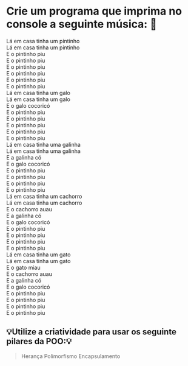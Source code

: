 # Crie um programa que imprima no console a seguinte música: 🐤


Lá em casa tinha um pintinho<br/>
Lá em casa tinha um pintinho<br/>
E o pintinho piu<br/>
E o pintinho piu<br/>
E o pintinho piu<br/>
E o pintinho piu<br/>
E o pintinho piu<br/>
E o pintinho piu<br/>
Lá em casa tinha um galo<br/>
Lá em casa tinha um galo<br/>
E o galo cocoricó<br/>
E o pintinho piu<br/>
E o pintinho piu<br/>
E o pintinho piu<br/>
E o pintinho piu<br/>
E o pintinho piu<br/>
Lá em casa tinha uma galinha<br/>
Lá em casa tinha uma galinha<br/>
E a galinha có<br/>
E o galo cocoricó<br/>
E o pintinho piu<br/>
E o pintinho piu<br/>
E o pintinho piu<br/>
E o pintinho piu<br/>
Lá em casa tinha um cachorro<br/>
Lá em casa tinha um cachorro<br/>
E o cachorro auau<br/>
E a galinha có<br/>
E o galo cocoricó<br/>
E o pintinho piu<br/>
E o pintinho piu<br/>
E o pintinho piu<br/>
E o pintinho piu<br/>
Lá em casa tinha um gato<br/>
Lá em casa tinha um gato<br/>
E o gato miau<br/>
E o cachorro auau<br/>
E a galinha có<br/>
E o galo cocoricó<br/>
E o pintinho piu<br/>
E o pintinho piu<br/>
E o pintinho piu<br/>
E o pintinho piu<br/>

## 💡Utilize a criatividade para usar os seguinte pilares da POO:💡

> Herança
> Polimorfismo
> Encapsulamento
